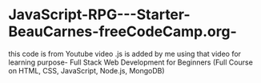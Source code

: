 # JavaScript-RPG---Starter-BeauCarnes-freeCodeCamp.org-
this code is from Youtube video .js is added by me using that video for learning purpose- Full Stack Web Development for Beginners (Full Course on HTML, CSS, JavaScript, Node.js, MongoDB) 
